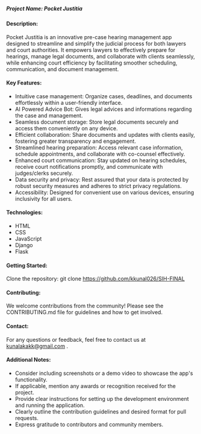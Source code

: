 ##### Project Name: Pocket Justitia

#### Description:

Pocket Justitia is an innovative pre-case hearing management app designed to streamline and simplify the judicial process for both lawyers and court authorities. It empowers lawyers to effectively prepare for hearings, manage legal documents, and collaborate with clients seamlessly, while enhancing court efficiency by facilitating smoother scheduling, communication, and document management.

#### Key Features:

- Intuitive case management: Organize cases, deadlines, and documents effortlessly within a user-friendly interface.
- AI Powered Advice Bot: Gives legal advices and informations regarding the case and management.
- Seamless document storage: Store legal documents securely and access them conveniently on any device.
- Efficient collaboration: Share documents and updates with clients easily, fostering greater transparency and engagement.
- Streamlined hearing preparation: Access relevant case information, schedule appointments, and collaborate with co-counsel effectively.
- Enhanced court communication: Stay updated on hearing schedules, receive court notifications promptly, and communicate with judges/clerks securely.
- Data security and privacy: Rest assured that your data is protected by robust security measures and adheres to strict privacy regulations.
- Accessibility: Designed for convenient use on various devices, ensuring inclusivity for all users.

#### Technologies:

- HTML
- CSS
- JavaScript
- Django
- Flask
  
#### Getting Started:

Clone the repository: git clone https://github.com/kkunal026/SIH-FINAL

#### Contributing:

We welcome contributions from the community! Please see the CONTRIBUTING.md file for guidelines and how to get involved.

#### Contact:

For any questions or feedback, feel free to contact us at kunalakakk@gmail.com .

#### Additional Notes:

- Consider including screenshots or a demo video to showcase the app's functionality.
- If applicable, mention any awards or recognition received for the project.
- Provide clear instructions for setting up the development environment and running the application.
- Clearly outline the contribution guidelines and desired format for pull requests.
- Express gratitude to contributors and community members.
